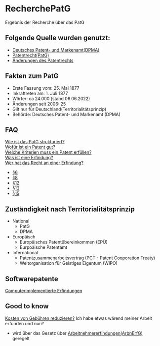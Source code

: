 # RecherchePatG
Ergebnis der Recherche über das PatG

## Folgende Quelle wurden genutzt:

* [Deutsches Patent- und Markenamt(DPMA)](https://www.dpma.de/)
* [Patentrecht(PatG)](http://www.gesetze-im-internet.de/patg/BJNR201170936.html#BJNR201170936BJNG000100311)
* [Änderungen des Patentrechts](https://www.buzer.de/gesetz/1466/l.htm)

## Fakten zum PatG
- Erste Fassung vom: 25. Mai 1877
- Inkraftreten am: 1. Juli 1877
- Wörter: ca 24.000 (stand 06.06.2022)
- Änderungen seit 2006: 25 
- Gilt nur für Deutschland(Territorialitätsprinzip)
- Behörde: Deutsches Patent- und Markenamt (DPMA)

## FAQ
[Wie ist das PatG strukturiert?](https://www.gesetze-im-internet.de/patg/)<br>
[Wofür ist ein Patent gut?](https://www.gesetze-im-internet.de/patg/__9.html)<br>
[Welche Kriterien muss ein Patent erfüllen?](https://www.gesetze-im-internet.de/patg/__1.html)<br>
[Was ist eine Erfindung?](https://www.gesetze-im-internet.de/patg/__4.html)<br>
[Wer hat das Recht an einer Erfindung?](https://www.gesetze-im-internet.de/patg/__6.html)<br>
  - [§6](https://www.gesetze-im-internet.de/patg/__6.html)
  - [§8](https://www.gesetze-im-internet.de/patg/__8.html)
  - [§12](https://www.gesetze-im-internet.de/patg/__12.html)
  - [§13](https://www.gesetze-im-internet.de/patg/__13.html)
  - [§15](https://www.gesetze-im-internet.de/patg/__15.html)

## Zuständigkeit nach Territorialitätsprinzip
- National 
  - PatG
  - DPMA
- Europäisch
  - Europäisches Patentübereinkommen (EPÜ)
  - Eurpoäische Patentamt
- International
  - Patentzusammenarbeitsvertrag (PCT - Patent Cooporation Treaty)
  - Weltorganisation für Geistiges Eigentum (WIPO)
## Softwarepatente
[Computerimplementierte Erfindungen](https://www.dpma.de/patente/patentschutz/schutzvoraussetzungen/schutz_computerprogramme/index.html)

## Good to know
[Kosten von Gebühren reduzieren?](https://www.gesetze-im-internet.de/patg/__23.html)
Ich habe etwas wärend meiner Arbeit erfunden und nun? 
- wird über das Gesetz über [Arbeitnehmererfindungen(ArbnErfG)](https://www.gesetze-im-internet.de/arbnerfg/) geregelt
